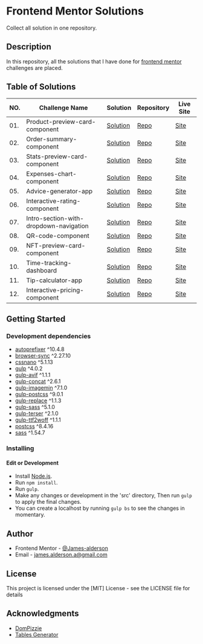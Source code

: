 # Frontend Mentor Solutions

Collect all solution in one repository.

## Description

In this repository, all the solutions that I have done for [frontend mentor](https://www.frontendmentor.io/challenges) challenges are placed.

## Table of Solutions

| NO. | Challenge Name                         | Solution                                                                                              | Repository                                                                                                              | Live Site                                                                                                               |
|-----|----------------------------------------|-------------------------------------------------------------------------------------------------------|-------------------------------------------------------------------------------------------------------------------------|-------------------------------------------------------------------------------------------------------------------------|
| 01. | Product-preview-card-component         | [Solution](https://www.frontendmentor.io/solutions/css-grid-flexbox-ti41IESVnD)                       | [Repo](https://github.com/James-alderson/Frontend-Mentor/tree/main/Solutions/01-Product-preview-card-component)         | [Site](https://james-alderson.github.io/Frontend-Mentor/Solutions/01-Product-preview-card-component/index.html)         |
| 02. | Order-summary-component                | [Solution](https://www.frontendmentor.io/solutions/order-summary-component-1BxwUxSAjY)                | [Repo](https://github.com/James-alderson/Frontend-Mentor/tree/main/Solutions/02-Order-summary-component)                | [Site](https://james-alderson.github.io/Frontend-Mentor/Solutions/02-Order-summary-component/index.html)                |
| 03. | Stats-preview-card-component           | [Solution](https://www.frontendmentor.io/solutions/stats-preview-card-component-IbzZKMDr5K)           | [Repo](https://github.com/James-alderson/Frontend-Mentor/tree/main/Solutions/03-Stats-preview-card-component)           | [Site](https://james-alderson.github.io/Frontend-Mentor/Solutions/03-Stats-preview-card-component/index.html)           |
| 04. | Expenses-chart-component               | [Solution](https://www.frontendmentor.io/solutions/expenses-chart-component-oKycETyIkK)               | [Repo](https://github.com/James-alderson/Frontend-Mentor/tree/main/Solutions/04-Expenses-chart-component)               | [Site](https://james-alderson.github.io/Frontend-Mentor/Solutions/04-Expenses-chart-component/index.html)               |
| 05. | Advice-generator-app                   | [Solution](https://www.frontendmentor.io/solutions/advice-generator-app-4vuy6MFpSb)                   | [Repo](https://github.com/James-alderson/Frontend-Mentor/tree/main/Solutions/05-Advice-generator-app)                   | [Site](https://james-alderson.github.io/Frontend-Mentor/Solutions/05-Advice-generator-app/index.html)                   |
| 06. | Interactive-rating-component           | [Solution](https://www.frontendmentor.io/solutions/interactive-rating-component-AJ7oJJsoK9)           | [Repo](https://github.com/James-alderson/Frontend-Mentor/tree/main/Solutions/06-Interactive-rating-component)           | [Site](https://james-alderson.github.io/Frontend-Mentor/Solutions/06-Interactive-rating-component/index.html)           |
| 07. | Intro-section-with-dropdown-navigation | [Solution](https://www.frontendmentor.io/solutions/intro-section-with-dropdown-navigation-RcPCo6CSvM) | [Repo](https://github.com/James-alderson/Frontend-Mentor/tree/main/Solutions/07-Intro-section-with-dropdown-navigation) | [Site](https://james-alderson.github.io/Frontend-Mentor/Solutions/07-Intro-section-with-dropdown-navigation/index.html) |
| 08. | QR-code-component                      | [Solution](https://www.frontendmentor.io/solutions/qr-code-component-io-VJBf4pi)                      | [Repo](https://github.com/James-alderson/Frontend-Mentor/tree/main/Solutions/08-QR-code-component)                      | [Site](https://james-alderson.github.io/Frontend-Mentor/Solutions/08-QR-code-component/index.html)                      |
| 09. | NFT-preview-card-component             | [Solution](https://www.frontendmentor.io/solutions/nft-preview-card-component-ThFvBjUiJa)             | [Repo](https://github.com/James-alderson/Frontend-Mentor/tree/main/Solutions/09-NFT-preview-card-component)             | [Site](https://james-alderson.github.io/Frontend-Mentor/Solutions/09-NFT-preview-card-component/index.html)             |
| 10. | Time-tracking-dashboard                | [Solution](https://www.frontendmentor.io/solutions/time-tracking-dashboard-nMO9rG7Ziq)                | [Repo](https://github.com/James-alderson/Frontend-Mentor/tree/main/Solutions/10-Time-tracking-dashboard)                | [Site](https://james-alderson.github.io/Frontend-Mentor/Solutions/10-Time-tracking-dashboard/index.html)                |
| 11. | Tip-calculator-app                     | [Solution](https://www.frontendmentor.io/solutions/tip-calculator-app-RyykQrZAoh)                     | [Repo](https://github.com/James-alderson/Frontend-Mentor/tree/main/Solutions/11-Tip-calculator-app)                     | [Site](https://james-alderson.github.io/Frontend-Mentor/Solutions/11-Tip-calculator-app/index.html)                     |
| 12. | Interactive-pricing-component          | [Solution](https://www.frontendmentor.io/solutions/interactive-pricing-component-XYSAR1FpH1)          | [Repo](https://github.com/James-alderson/Frontend-Mentor/tree/main/Solutions/12-Interactive-pricing-component)          | [Site](https://james-alderson.github.io/Frontend-Mentor/Solutions/12-Interactive-pricing-component/index.html)          |

## Getting Started

### Development dependencies

- [autoprefixer](https://www.npmjs.com/package/autoprefixer) ^10.4.8
- [browser-sync](https://www.npmjs.com/package/browser-sync) ^2.27.10
- [cssnano](https://www.npmjs.com/package/cssnano) ^5.1.13
- [gulp](https://www.npmjs.com/package/gulp) ^4.0.2
- [gulp-avif](https://www.npmjs.com/package/gulp-avif) ^1.1.1
- [gulp-concat](https://www.npmjs.com/package/gulp-concat) ^2.6.1
- [gulp-imagemin](https://www.npmjs.com/package/gulp-imagemin) ^7.1.0
- [gulp-postcss](https://www.npmjs.com/package/gulp-postcss) ^9.0.1
- [gulp-replace](https://www.npmjs.com/package/gulp-replace) ^1.1.3
- [gulp-sass](https://www.npmjs.com/package/gulp-sass) ^5.1.0
- [gulp-terser](https://www.npmjs.com/package/gulp-terser) ^2.1.0
- [gulp-ttf2woff](https://www.npmjs.com/package/gulp-ttf2woff) ^1.1.1
- [postcss](https://www.npmjs.com/package/postcss) ^8.4.16
- [sass](https://www.npmjs.com/package/sass) ^1.54.7

### Installing

#### Edit or Development

- Install [Node.js](https://nodejs.org/en/).
- Run `npm install`.
- Run `gulp`.
- Make any changes or development in the 'src' directory, Then run `gulp` to apply the final changes.
- You can create a localhost by running `gulp bs` to see the changes in momentary.

## Author

- Frontend Mentor - [@James-alderson](https://www.frontendmentor.io/profile/James-alderson)
- Email - [james.alderson.a@gmail.com](mailto:james.alderson.a@gmail.com)

## License

This project is licensed under the [MIT] License - see the LICENSE file for details

## Acknowledgments

- [DomPizzie](https://gist.github.com/DomPizzie/7a5ff55ffa9081f2de27c315f5018afc)
- [Tables Generator](https://www.tablesgenerator.com/markdown_tables)
